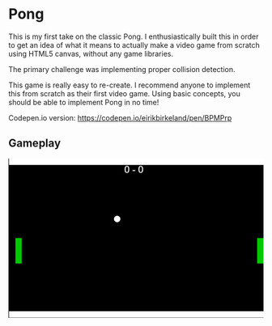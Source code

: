 # Pong

This is my first take on the classic Pong.
I enthusiastically built this in order to get an idea of what it means to actually make a video game from scratch using HTML5 canvas, without any game libraries.

The primary challenge was implementing proper collision detection.

This game is really easy to re-create. I recommend anyone to implement this from scratch as their first video game. Using basic concepts, you should be able to implement Pong in no time!

Codepen.io version:
https://codepen.io/eirikbirkeland/pen/BPMPrp

## Gameplay
![gameplay animation](gameplay_anim.gif)
